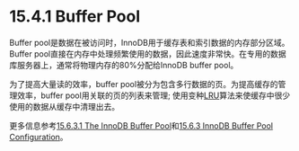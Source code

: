 # 15.4.1 Buffer Pool
Buffer pool是数据在被访问时，InnoDB用于缓存表和索引数据的内存部分区域。Buffer pool直接在内存中处理频繁使用的数据，因此速度非常快。在专用的数据库服务器上，通常将物理内存的80%分配给InnoDB buffer pool。

为了提高大量读的效率，buffer pool被分为包含多行数据的页。为提高缓存的管理效率，buffer pool用关联的页的列表来管理; 使用变种[LRU](https://dev.mysql.com/doc/refman/8.0/en/glossary.html#glos_lru)算法来使缓存中很少使用的数据从缓存中清理出去。

更多信息参考[15.6.3.1 The InnoDB Buffer Pool](15.6.3.1.md)和[15.6.3 InnoDB Buffer Pool Configuration](15.6.3.md)。


